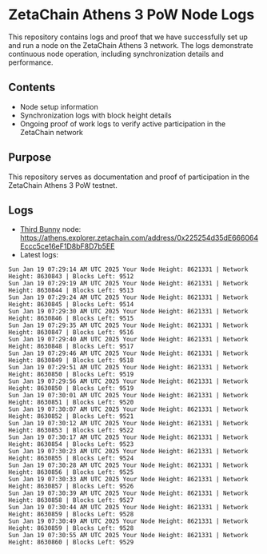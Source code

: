 # ZetaChain Athens 3 PoW Node Logs
This repository contains logs and proof that we have successfully set up and run a node on the ZetaChain Athens 3 network. The logs demonstrate continuous node operation, including synchronization details and performance.

## Contents
- Node setup information
- Synchronization logs with block height details
- Ongoing proof of work logs to verify active participation in the ZetaChain network

## Purpose
This repository serves as documentation and proof of participation in the ZetaChain Athens 3 PoW testnet.

## Logs

- [Third Bunny](https://thirdbunny.xyz/) node: https://athens.explorer.zetachain.com/address/0x225254d35dE666064Eccc5ce16eF1D8bF8D7b5EE
- Latest logs:
```
Sun Jan 19 07:29:14 AM UTC 2025 Your Node Height: 8621331 | Network Height: 8630843 | Blocks Left: 9512
Sun Jan 19 07:29:19 AM UTC 2025 Your Node Height: 8621331 | Network Height: 8630844 | Blocks Left: 9513
Sun Jan 19 07:29:24 AM UTC 2025 Your Node Height: 8621331 | Network Height: 8630845 | Blocks Left: 9514
Sun Jan 19 07:29:30 AM UTC 2025 Your Node Height: 8621331 | Network Height: 8630846 | Blocks Left: 9515
Sun Jan 19 07:29:35 AM UTC 2025 Your Node Height: 8621331 | Network Height: 8630847 | Blocks Left: 9516
Sun Jan 19 07:29:40 AM UTC 2025 Your Node Height: 8621331 | Network Height: 8630848 | Blocks Left: 9517
Sun Jan 19 07:29:46 AM UTC 2025 Your Node Height: 8621331 | Network Height: 8630849 | Blocks Left: 9518
Sun Jan 19 07:29:51 AM UTC 2025 Your Node Height: 8621331 | Network Height: 8630850 | Blocks Left: 9519
Sun Jan 19 07:29:56 AM UTC 2025 Your Node Height: 8621331 | Network Height: 8630850 | Blocks Left: 9519
Sun Jan 19 07:30:01 AM UTC 2025 Your Node Height: 8621331 | Network Height: 8630851 | Blocks Left: 9520
Sun Jan 19 07:30:07 AM UTC 2025 Your Node Height: 8621331 | Network Height: 8630852 | Blocks Left: 9521
Sun Jan 19 07:30:12 AM UTC 2025 Your Node Height: 8621331 | Network Height: 8630853 | Blocks Left: 9522
Sun Jan 19 07:30:17 AM UTC 2025 Your Node Height: 8621331 | Network Height: 8630854 | Blocks Left: 9523
Sun Jan 19 07:30:23 AM UTC 2025 Your Node Height: 8621331 | Network Height: 8630855 | Blocks Left: 9524
Sun Jan 19 07:30:28 AM UTC 2025 Your Node Height: 8621331 | Network Height: 8630856 | Blocks Left: 9525
Sun Jan 19 07:30:33 AM UTC 2025 Your Node Height: 8621331 | Network Height: 8630857 | Blocks Left: 9526
Sun Jan 19 07:30:39 AM UTC 2025 Your Node Height: 8621331 | Network Height: 8630858 | Blocks Left: 9527
Sun Jan 19 07:30:44 AM UTC 2025 Your Node Height: 8621331 | Network Height: 8630859 | Blocks Left: 9528
Sun Jan 19 07:30:49 AM UTC 2025 Your Node Height: 8621331 | Network Height: 8630859 | Blocks Left: 9528
Sun Jan 19 07:30:55 AM UTC 2025 Your Node Height: 8621331 | Network Height: 8630860 | Blocks Left: 9529
```
